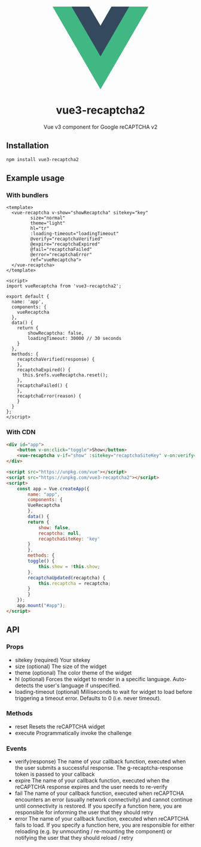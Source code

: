 <p align="center">
<svg width="256px" height="221px" viewBox="0 0 256 221" version="1.1" xmlns="http://www.w3.org/2000/svg" xmlns:xlink="http://www.w3.org/1999/xlink" preserveAspectRatio="xMidYMid">
	<g>
		<path d="M204.8,0 L256,0 L128,220.8 L0,0 L50.56,0 L97.92,0 L128,51.2 L157.44,0 L204.8,0 Z" fill="#41B883"></path>
		<path d="M0,0 L128,220.8 L256,0 L204.8,0 L128,132.48 L50.56,0 L0,0 Z" fill="#41B883"></path>
		<path d="M50.56,0 L128,133.12 L204.8,0 L157.44,0 L128,51.2 L97.92,0 L50.56,0 Z" fill="#35495E"></path>
	</g>
</svg>
</p>
<h1 align="center">vue3-recaptcha2</h1>
<p align="center">Vue v3 component for Google reCAPTCHA v2</p>

## Installation
``` bash
npm install vue3-recaptcha2
```

## Example usage

### With bundlers

``` vue
<template>
  <vue-recaptcha v-show="showRecaptcha" sitekey="key"
		 size="normal" 
		 theme="light"
		 hl="tr"
		 :loading-timeout="loadingTimeout"
		 @verify="recaptchaVerified"
		 @expire="recaptchaExpired"
		 @fail="recaptchaFailed"
		 @error="recaptchaError"
		 ref="vueRecaptcha">
  </vue-recaptcha>
</template>

<script>
import vueRecaptcha from 'vue3-recaptcha2';

export default {
  name: 'app',
  components: {
	vueRecaptcha
  },
  data() {
	return {
		showRecaptcha: false,
		loadingTimeout: 30000 // 30 seconds
	}
  },
  methods: {
	recaptchaVerified(response) {
	},
	recaptchaExpired() {
	  this.$refs.vueRecaptcha.reset();
	},
	recaptchaFailed() {
	},
	recaptchaError(reason) {
	}
  }
};
</script>
```

### With CDN

``` html
<div id="app">
    <button v-on:click="toggle">Show</button>
    <vue-recaptcha v-if="show" :sitekey="recaptchaSiteKey" v-on:verify="recaptchaUpdated" hl="ru"></vue-recaptcha>
</div>

<script src="https://unpkg.com/vue"></script>
<script src="https://unpkg.com/vue3-recaptcha2"></script>
<script>
	const app = Vue.createApp({
	    name: "app",
	    components: {
		VueRecaptcha
	    },
	    data() {
		return {
		    show: false,
		    recaptcha: null,
		    recaptchaSiteKey: 'key'
		}
	    },
	    methods: {
		toggle() {
		    this.show = !this.show;
		},
		recaptchaUpdated(recaptcha) {
		    this.recaptcha = recaptcha;
		}
	    }
	});
	app.mount("#app");
</script>
```

## API ##

### Props ###

- sitekey (required)
  Your sitekey
- size (optional)
  The size of the widget
- theme (optional)
  The color theme of the widget
- hl (optional)
  Forces the widget to render in a specific language. Auto-detects the user's language if unspecified.
- loading-timeout (optional)
  Milliseconds to wait for widget to load before triggering a timeout error. Defaults to 0 (i.e. never timeout).

### Methods ###

- reset
  Resets the reCAPTCHA widget
- execute
  Programmatically invoke the challenge

### Events ###

- verify(response)
  The name of your callback function, executed when the user submits a successful response. The g-recaptcha-response token is passed to your callback
- expire
  The name of your callback function, executed when the reCAPTCHA response expires and the user needs to re-verify
- fail
  The name of your callback function, executed when reCAPTCHA encounters an error (usually network connectivity) and cannot continue until connectivity is restored. If you specify a function here, you are responsible for informing the user that they should retry
- error
  The name of your callback function, executed when reCAPTCHA fails to load. If you specify a function here, you are responsible for either reloading (e.g. by unmounting / re-mounting the component) or notifying the user that they should reload / retry
